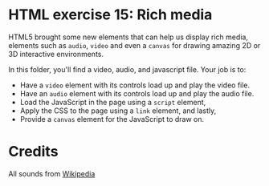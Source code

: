 # HTML exercise 15: Rich media

HTML5 brought some new elements that can help us display rich media, elements such as `audio`, `video` and even a `canvas` for drawing amazing 2D or 3D interactive environments.

In this folder, you'll find a video, audio, and javascript file. Your job is to:

- Have a `video` element with its controls load up and play the video file.
- Have an `audio` element with its controls load up and play the audio file.
- Load the JavaScript in the page using a `script` element,
- Apply the CSS to the page using a `link` element, and lastly,
- Provide a `canvas` element for the JavaScript to draw on.

# Credits

All sounds from [Wikipedia](https://en.wikipedia.org/wiki/Ring-tailed_lemur_vocalizations)
